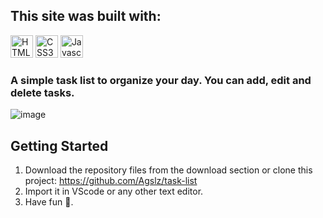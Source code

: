 ## This site was built with:

<p align="left">
<a href="https://developer.mozilla.org/en-US/docs/Glossary/HTML5" target="_blank" rel="noreferrer"><img src="https://raw.githubusercontent.com/danielcranney/readme-generator/main/public/icons/skills/html5-colored.svg" width="36" height="36" alt="HTML5" /></a>
<a href="https://www.w3.org/TR/CSS/#css" target="_blank" rel="noreferrer"><img src="https://raw.githubusercontent.com/danielcranney/readme-generator/main/public/icons/skills/css3-colored.svg" width="36" height="36" alt="CSS3" /></a>
<a href="https://developer.mozilla.org/en-US/docs/Web/JavaScript" target="_blank" rel="noreferrer"><img src="https://raw.githubusercontent.com/danielcranney/readme-generator/main/public/icons/skills/javascript-colored.svg" width="36" height="36" alt="Javascript" /></a></p>

### A simple task list to organize your day. You can add, edit and delete tasks.

![image](https://user-images.githubusercontent.com/83142033/210942745-5ea4a836-29a8-431c-af03-2432aacb88be.png)

## Getting Started

1. Download the repository files from the download section or clone this project:
https://github.com/Agslz/task-list
2. Import it in VScode or any other text editor.
3. Have fun 🚀.

